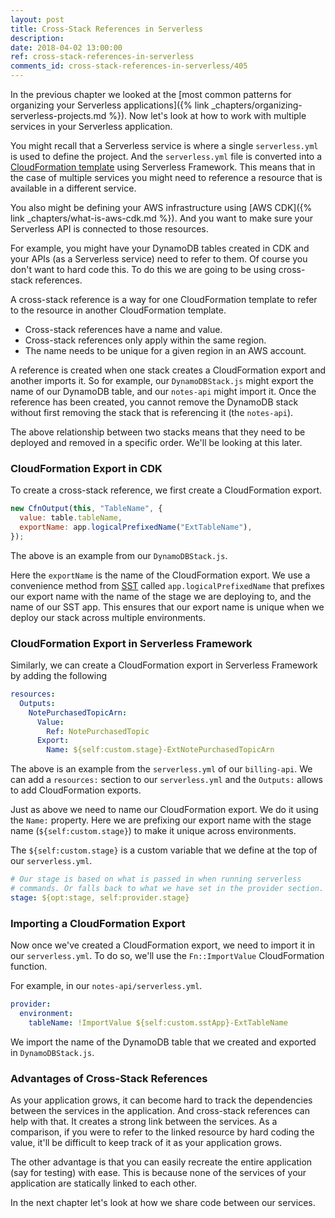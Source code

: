 ```yaml
---
layout: post
title: Cross-Stack References in Serverless
description: 
date: 2018-04-02 13:00:00
ref: cross-stack-references-in-serverless
comments_id: cross-stack-references-in-serverless/405
---
```


In the previous chapter we looked at the [most common patterns for organizing your Serverless applications]({% link _chapters/organizing-serverless-projects.md %}). Now let's look at how to work with multiple services in your Serverless application.

You might recall that a Serverless service is where a single `serverless.yml` is used to define the project. And the `serverless.yml` file is converted into a [CloudFormation template](https://aws.amazon.com/cloudformation/aws-cloudformation-templates/) using Serverless Framework. This means that in the case of multiple services you might need to reference a resource that is available in a different service.

You also might be defining your AWS infrastructure using [AWS CDK]({% link _chapters/what-is-aws-cdk.md %}). And you want to make sure your Serverless API is connected to those resources.

For example, you might have your DynamoDB tables created in CDK and your APIs (as a Serverless service) need to refer to them. Of course you don't want to hard code this. To do this we are going to be using cross-stack references.

A cross-stack reference is a way for one CloudFormation template to refer to the resource in another CloudFormation template.

- Cross-stack references have a name and value.
- Cross-stack references only apply within the same region.
- The name needs to be unique for a given region in an AWS account.

A reference is created when one stack creates a CloudFormation export and another imports it. So for example, our `DynamoDBStack.js` might export the name of our DynamoDB table, and our `notes-api` might import it. Once the reference has been created, you cannot remove the DynamoDB stack without first removing the stack that is referencing it (the `notes-api`).

The above relationship between two stacks means that they need to be deployed and removed in a specific order. We'll be looking at this later.

### CloudFormation Export in CDK

To create a cross-stack reference, we first create a CloudFormation export.

``` javascript
new CfnOutput(this, "TableName", {
  value: table.tableName,
  exportName: app.logicalPrefixedName("ExtTableName"),
});
```

The above is an example from our `DynamoDBStack.js`.

Here the `exportName` is the name of the CloudFormation export. We use a convenience method from [SST](https://github.com/serverless-stack/serverless-stack) called `app.logicalPrefixedName` that prefixes our export name with the name of the stage we are deploying to, and the name of our SST app. This ensures that our export name is unique when we deploy our stack across multiple environments.

### CloudFormation Export in Serverless Framework

Similarly, we can create a CloudFormation export in Serverless Framework by adding the following 

``` yml
resources:
  Outputs:
    NotePurchasedTopicArn:
      Value:
        Ref: NotePurchasedTopic
      Export:
        Name: ${self:custom.stage}-ExtNotePurchasedTopicArn
```

The above is an example from the `serverless.yml` of our `billing-api`. We can add a `resources:` section to our `serverless.yml` and the `Outputs:` allows to add CloudFormation exports.

Just as above we need to name our CloudFormation export. We do it using the `Name:` property. Here we are prefixing our export name with the stage name (`${self:custom.stage}`) to make it unique across environments.

The `${self:custom.stage}` is a custom variable that we define at the top of our `serverless.yml`.

``` yml
# Our stage is based on what is passed in when running serverless
# commands. Or falls back to what we have set in the provider section.
stage: ${opt:stage, self:provider.stage}
```

### Importing a CloudFormation Export

Now once we've created a CloudFormation export, we need to import it in our `serverless.yml`. To do so, we'll use the `Fn::ImportValue` CloudFormation function.

For example, in our `notes-api/serverless.yml`.

``` yml
provider:
  environment:
    tableName: !ImportValue ${self:custom.sstApp}-ExtTableName
```

We import the name of the DynamoDB table that we created and exported in `DynamoDBStack.js`.

### Advantages of Cross-Stack References

As your application grows, it can become hard to track the dependencies between the services in the application. And cross-stack references can help with that. It creates a strong link between the services. As a comparison, if you were to refer to the linked resource by hard coding the value, it'll be difficult to keep track of it as your application grows.

The other advantage is that you can easily recreate the entire application (say for testing) with ease. This is because none of the services of your application are statically linked to each other.

In the next chapter let's look at how we share code between our services.

